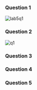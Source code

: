 ### Question 1
![lab5q1](https://github.com/Zaidi-Alisha/PfFall23/assets/142868085/8cfbd6fd-cd16-480b-8b69-d83aa0683770)

### Question 2
![q1](https://github.com/Zaidi-Alisha/PfFall23/assets/142868085/71f93eb0-463b-43c6-834b-1d51f75b7ad1)

### Question 3

### Question 4

### Question 5












